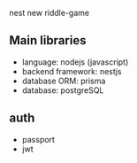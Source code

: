 nest new riddle-game

## Main libraries
- language: nodejs (javascript)
- backend framework: nestjs
- database ORM: prisma
- database: postgreSQL

## auth
- passport
- jwt
